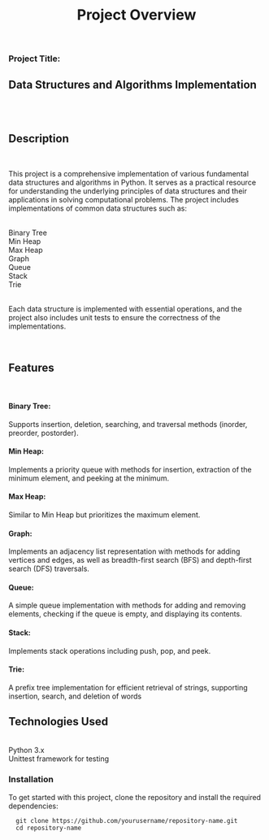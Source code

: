 <h1 align="center">Project Overview</h1><br>
<h3>Project Title:</h3> <h2>Data Structures and Algorithms Implementation</h2><br><br>
<h2>Description</h2><br>
<p>This project is a comprehensive implementation of various fundamental data structures and algorithms in Python. It serves as a practical resource for understanding the underlying principles of data structures and their applications in solving computational problems. The project includes implementations of common data structures such as:</p><br>
Binary Tree<br>
Min Heap<br>
Max Heap<br>
Graph<br>
Queue<br>
Stack<br>
Trie<br>
<br>
<p>Each data structure is implemented with essential operations, and the project also includes unit tests to ensure the correctness of the implementations.</p><br>
<h2>Features</h2><br>
<h4>Binary Tree:</h4> Supports insertion, deletion, searching, and traversal methods (inorder, preorder, postorder).<br>
<h4>Min Heap:</h4> Implements a priority queue with methods for insertion, extraction of the minimum element, and peeking at the minimum.<br>
<h4>Max Heap:</h4> Similar to Min Heap but prioritizes the maximum element.<br>
<h4>Graph:</h4> Implements an adjacency list representation with methods for adding vertices and edges, as well as breadth-first search (BFS) and depth-first search (DFS) traversals.<br>
<h4>Queue:</h4> A simple queue implementation with methods for adding and removing elements, checking if the queue is empty, and displaying its contents.<br>
<h4>Stack:</h4> Implements stack operations including push, pop, and peek.<br>
<h4>Trie:</h4> A prefix tree implementation for efficient retrieval of strings, supporting insertion, search, and deletion of words<br>

<h2>Technologies Used</h2><br>
Python 3.x<br>
Unittest framework for testing<br>
<h3>Installation</h3>
To get started with this project, clone the repository and install the required dependencies:<br>
<code bgcolor="black",color="white">
  git clone https://github.com/yourusername/repository-name.git
  cd repository-name
</code><br>



